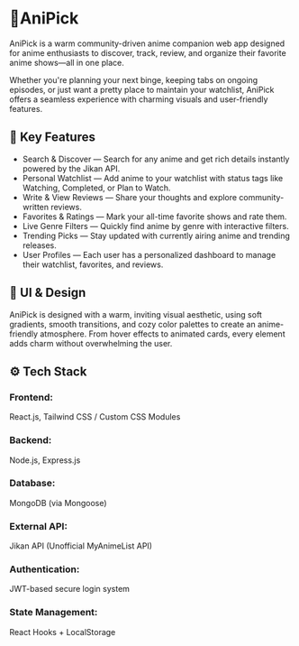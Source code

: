 # 🎌AniPick

AniPick is a warm community-driven anime companion web app designed for anime enthusiasts to discover, track, review, and organize their favorite anime shows—all in one place.

Whether you're planning your next binge, keeping tabs on ongoing episodes, or just want a pretty place to maintain your watchlist, AniPick offers a seamless experience with charming visuals and user-friendly features.

## 🌟 Key Features

- Search & Discover — Search for any anime and get rich details instantly powered by the Jikan API.
- Personal Watchlist — Add anime to your watchlist with status tags like Watching, Completed, or Plan to Watch.
- Write & View Reviews — Share your thoughts and explore community-written reviews.
- Favorites & Ratings — Mark your all-time favorite shows and rate them.
- Live Genre Filters — Quickly find anime by genre with interactive filters.
- Trending Picks — Stay updated with currently airing anime and trending releases.
- User Profiles — Each user has a personalized dashboard to manage their watchlist, favorites, and reviews.

## 🎨 UI & Design
AniPick is designed with a warm, inviting visual aesthetic, using soft gradients, smooth transitions, and cozy color palettes to create an anime-friendly atmosphere. From hover effects to animated cards, every element adds charm without overwhelming the user.

## ⚙️ Tech Stack
### Frontend: 
React.js, Tailwind CSS / Custom CSS Modules
### Backend: 
Node.js, Express.js
### Database: 
MongoDB (via Mongoose)
### External API: 
Jikan API (Unofficial MyAnimeList API)
### Authentication: 
JWT-based secure login system
### State Management: 
React Hooks + LocalStorage

